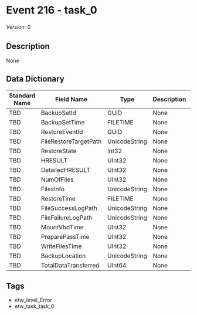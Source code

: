 # Event 216 - task_0
###### Version: 0

## Description
None

## Data Dictionary
|Standard Name|Field Name|Type|Description|Sample Value|
|---|---|---|---|---|
|TBD|BackupSetId|GUID|None|`None`|
|TBD|BackupSetTime|FILETIME|None|`None`|
|TBD|RestoreEventId|GUID|None|`None`|
|TBD|FileRestoreTargetPath|UnicodeString|None|`None`|
|TBD|RestoreState|Int32|None|`None`|
|TBD|HRESULT|UInt32|None|`None`|
|TBD|DetailedHRESULT|UInt32|None|`None`|
|TBD|NumOfFiles|UInt32|None|`None`|
|TBD|FilesInfo|UnicodeString|None|`None`|
|TBD|RestoreTime|FILETIME|None|`None`|
|TBD|FileSuccessLogPath|UnicodeString|None|`None`|
|TBD|FileFailureLogPath|UnicodeString|None|`None`|
|TBD|MountVhdTime|UInt32|None|`None`|
|TBD|PreparePassTime|UInt32|None|`None`|
|TBD|WriteFilesTime|UInt32|None|`None`|
|TBD|BackupLocation|UnicodeString|None|`None`|
|TBD|TotalDataTransferred|UInt64|None|`None`|

## Tags
* etw_level_Error
* etw_task_task_0